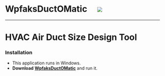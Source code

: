 # WpfaksDuctOMatic&nbsp;&nbsp;&nbsp;&nbsp;&nbsp;![](/WpfaksDuctOMatic/DuctoMaticIcon.ico)
-----
# HVAC Air Duct Size Design Tool
###  Installation
-  This application runs in Windows.
-  **Download** **[WpfaksDuctOMatic](https://github.com/akseidel/WpfaksDuctOMatic/blob/master/BuiltAlready/WpfaksDuctOMatic.zip)** and run it.
